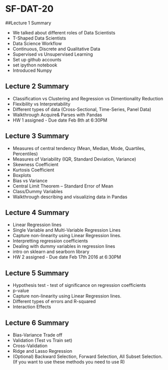 # SF-DAT-20

##Lecture 1 Summary

 - We talked about different roles of Data Scientists 
 - T-Shaped Data Scientists
 - Data Science Workflow
 - Continuous, Discrete and Qualitative Data
 - Supervised vs Unsupervised Learning
 - Set up github accounts
 - set ipython notebook
 - Introduced Numpy
 	
## Lecture 2 Summary
- Classification vs Clustering and Regression vs Dimentionality Reduction
- Flexibility vs Interpretability
- Different types of data (Cross-Sectional, Time-Series, Panel Data) 
- Walkthrough Acquire& Parses with Pandas
- HW 1 assigned - Due date Feb 8th at 6:30PM

## Lecture 3 Summary
- Measures of central tendency (Mean, Median, Mode, Quartiles, Percentiles)- Measures of Variability (IQR, Standard Deviation, Variance)- Skewness Coefficient - Kurtosis Coefficient- Boxplots- Bias vs Variance- Central Limit Theorem – Standard Error of Mean- Class/Dummy Variables
- Walkthrough describing and visualizing data in Pandas

## Lecture 4 Summary
- Linear Regression lines
- Single Variable and Multi-Variable Regression Lines
- Capture non-linearity using Linear Regression lines.
- Interpretting regression coefficients
- Dealing with dummy variables in regression lines
- intro on sklearn and searborn library
- HW 2 assigned - Due date Feb 17th 2016 at 6:30PM

## Lecture 5 Summary
- Hypothesis test - test of significance on regression coefficients
- p-value
- Capture non-linearity using Linear Regression lines.
- Different types of errors and R-squared
- Interaction Effects
	
## Lecture 6 Summary

- Bias-Variance Trade off
- Validation (Test vs Train set)
- Cross-Validation
- Ridge and Lasso Regression
- (Optional) Backward Selection, Forward Selection, All Subset Selection. (If you want to use these methods you need to use R)
